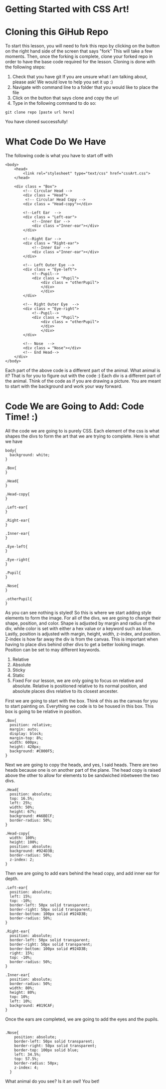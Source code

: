 # Getting Started with CSS Art!

# Cloning this GiHub Repo
To start this lesson, you will need to fork this repo by clicking on the button on the right hand side of the screen that says "fork" This will take a few moments.
Then, once the forking is complete, clone your forked repo in order to have the base code required for the lesson.
Cloning is done with the following steps:
  1. Check that you have git
        If you are unsure what I am talking about, please ask! We would love to help you set it up :)
  2. Navigate with command line to a folder that you would like to place the file
  3. Click on the button that says clone and copy the url
  4. Type in the following command to do so:
```
git clone repo [paste url here]
```
You have cloned successfully!

# What Code Do We Have
The following code is what you have to start off with 
```
<body>
    <head>
        <link rel="stylesheet" type="text/css" href="cssArt.css">
    </head>
  
    <div class = "Box">
        <!-- Circular Head -->
        <div class = "Head">
         <!-- Circular Head Copy -->
        <div class = "Head-copy"></div>
    
        <!--Left Ear  -->
        <div class = "Left-ear">
            <!--Inner Ear -->
            <div class ="Inner-ear"></div>
        </div>
            
        <!--Right Ear -->
        <div class = "Right-ear">
            <!--Inner Ear -->
            <div class ="Inner-ear"></div>
        </div>
    
        <!-- Left Outer Eye -->
        <div class = "Eye-left">
            <!--Pupil-->
            <div class = "Pupil">
                <div class = "otherPupil">
                </div>
                </div>
        </div>
    
        <!-- Right Outer Eye  -->
        <div class = "Eye-right">
            <!--Pupil-->
            <div class = "Pupil">
                <div class = "otherPupil">
                </div>
                </div>
        </div>
    
        <!-- Nose  -->
        <div class = "Nose"></div>
        <!-- End Head-->
    </div>
</body>
```
Each part of the above code is a different part of the animal. What animal is it? That is for you to figure out with the code :)
Each div is a different part of the animal. Think of the code as if you are drawing a picture. You are meant to start with the background and work your way forward. 


# Code We are Going to Add: Code Time! :)
All the code we are going to is purely CSS. Each element of the css is what shapes the divs to form the art that we are trying to complete. 
Here is what we have 
```
body{
  background: white;
}

.Box{
}

.Head{
}

.Head-copy{
}

.Left-ear{
}

.Right-ear{
}

.Inner-ear{
}

.Eye-left{
}

.Eye-right{
}

.Pupil{
}

.Nose{
}

.otherPupil{
}
```
As you can see nothing is styled! So this is where we start adding style elements to form the image.
For all of the divs, we are going to change their shape, position, and color.
Shape is adjusted by margin and radius of the div, while color is set with either a hex value or a keyword such as blue. Lastly, position is adjusted with margin, height, width, z-index, and position. Z-index is how far away the div is from the canvas. This is important when having to place divs behind other divs to get a better looking image. Position can be set to may different keywords.
  1. Relative
  2. Absolute
  3. Sticky
  4. Static
  5. Fixed 
For our lesson, we are only going to focus on relative and absolute. Relative is positioned relative to its normal position, and absolute places divs relative to its closest ancester.

First we are going to start with the box. Think of this as the canvas for you to start painting on. Everything we code is to be housed in this box. This box is going to be relative in position.

```
.Box{
  position: relative;
  margin: auto;
  display: block;
  margin-top: 8%;
  width: 600px;
  height: 420px;
  background: #C000F5;
}
```

Next we are going to copy the heads, and yes, I said heads. There are two heads because one is on another part of the plane. The head copy is raised above the other to allow for elements to be sandwiched inbetween the two divs.
```
.Head{
  position: absolute;
  top: 16.5%;
  left: 25%;
  width: 50%;
  height: 67%;
  background: #A6BECF;
  border-radius: 50%;
}

.Head-copy{
  width: 100%;
  height: 100%;
  position: absolute;
  background: #924D3B;
  border-radius: 50%;
  z-index: 2;
}
```
Then we are going to add ears behind the head copy, and add inner ear for depth.
```
.Left-ear{
  position: absolute;
  left: 15%;
  top: -10%;
  border-left: 50px solid transparent;
  border-right: 50px solid transparent;
  border-bottom: 100px solid #924D3B;
  border-radius: 50%;
}

.Right-ear{
  position: absolute;
  border-left: 50px solid transparent;
  border-right: 50px solid transparent;
  border-bottom: 100px solid #924D3B;
  right: 15%;
  top: -10%;
  border-radius: 50%;
}

.Inner-ear{
  position: absolute;
  border-radius: 50%;
  width: 80%;
  height: 80%;
  top: 10%;
  left: 10%;
  background: #819CAF;
}
```
Once the ears are completed, we are going to add the eyes and the pupils.
```

.Nose{
    position: absolute;
    border-left: 50px solid transparent;
    border-right: 50px solid transparent;
    border-top: 100px solid blue;
    left: 34.5%;
    top: 57.5%;
    border-radius: 50px;
    z-index: 4;
  }
```
What animal do you see? Is it an owl! You bet!
